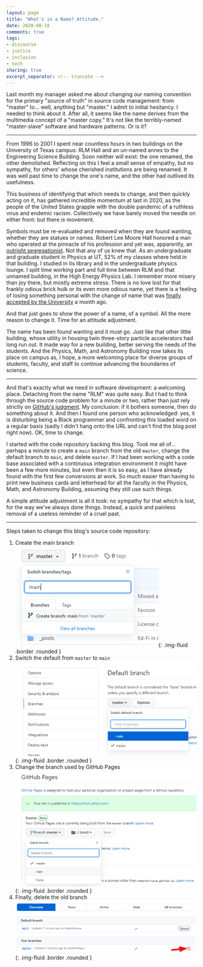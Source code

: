```yaml
---
layout: page
title: "What's in a Name? Attitude."
date: 2020-08-18
comments: true
tags:
- discourse
- justice
- inclusion
- tech
sharing: true
excerpt_separator: <!-- truncate -->
---
```


Last month my manager asked me about changing our naming convention for the
primary "source of truth" in source code management: from "master" to… well,
anything but "master." I admit to initial hesitancy. I needed to think about it.
After all, it seems like the name derives from the multimedia concept of a
"master copy." It's not like the terribly-named "master-slave" software and
hardware patterns. Or is it?

<!-- truncate -->

---

From 1996 to 2001 I spent near countless hours in two buildings on the
University of Texas campus: RLM Hall and an un-named annex to the Engineering
Science Building. Soon neither will exist: the one renamed, the other
demolished. Reflecting on this I feel a small sense of empathy, but no sympathy,
for others' whose cherished institutions are being renamed. It was well past
time to change the one's name, and the other had outlived its usefulness.

This business of identifying that which needs to change, and then quickly acting
on it, has gathered incredible momentum at last in 2020, as the people of the
United States grapple with the double pandemic of a ruthless virus and endemic
racism. Collectively we have barely moved the needle on either front: but there
_is_ movement.

Symbols must be re-evaluated and removed when they are found wanting, whether
they are statues or names. Robert Lee Moore Hall honored a man who operated at
the pinnacle of his profession and yet was, apparently, an [outright
segregationist](https://thedailytexan.com/2018/02/11/robert-lee-moore-hall-needs-renaming).
Not that any of us knew that. As an undergraduate and graduate student in
Physics at UT, 52% of my classes where held in that building. I studied in its
library and in the undergraduate physics lounge. I split time working part and
full time between RLM and that unnamed building, in the High Energy Physics Lab.
I remember more misery than joy there, but mostly extreme stress. There is no
love lost for that frankly odious brick hulk or its even more odious name, yet
there is a feeling of losing something personal with the change of name that was
[finally accepted by the
University](https://thedailytexan.com/2020/07/13/university-to-rename-RLM-allocate-funds-support-Black-students)
a month ago.

And that just goes to show the power of a name, of a symbol. All the more reason
to change it. Time for an attitude adjustment.

The name has been found wanting and it must go. Just like that other little
building, whose utility in housing twin three-story particle accelerators had
long run out. It made way for a new building, better serving the needs of the
students. And the Physics, Math, and Astronomy Building now takes its place on
campus as, I hope, a more welcoming place for diverse groups of students,
faculty, and staff to continue advancing the boundaries of science.

---

And that's exactly what we need in software development: a welcoming place.
Detaching from the name "RLM" was quite easy. But I had to think through the
source code problem for a minute or two, rather than just rely strictly on
[GitHub's judgment](https://github.com/github/renaming). My conclusion: if it
bothers someone, then do something about it. And then I found one person who
acknowledged: yes, it is disturbing being a Black programmer and confronting
this loaded word on a regular basis (sadly I didn't hang onto the URL and can't
find the blog post right now). OK, time to change.

I started with the code repository backing this blog. Took me all of… perhaps a
minute to create a `main` branch from the old `master`, change the default
branch to `main`, and delete `master`. If I had been working with a code base
associated with a continuous integration environment it might have been a few
more minutes, but even then it is so easy, as I have already found with the
first few conversions at work. So much easier than having to print new business
cards and letterhead for all the faculty in the Physics, Math, and Astronomy
Building, assuming they still use such things.

A simple attitude adjustment is all it took: no sympathy for that which is lost,
for the way we've always done things. Instead, a quick and painless removal of a
useless reminder of a cruel past.

---

Steps taken to change this blog's source code repository:

1. Create the main branch<br>
   ![Screenshot showing creation of main branch](/images/main-create-branch.png){: .img-fluid .border .rounded }
2. Switch the default from `master` to `main`<br>
   ![Screenshot showing change of default branch](/images/main-switch-default-branch.png){: .img-fluid .border .rounded }
3. Change the branch used by GitHub Pages<br>
   ![Screenshot showing change to the GitHub Pages branch](/images/main-change-gh-pages.png){: .img-fluid .border .rounded }
4. Finally, delete the old branch<br>
   ![Screenshot showing deletion of old branch](/images/main-delete-old.png){: .img-fluid .border .rounded }
